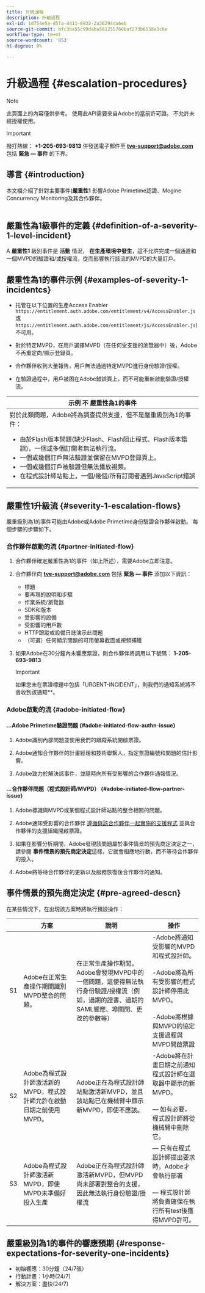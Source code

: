 ```yaml
---
title: 升級過程
description: 升級過程
exl-id: 1d754e5a-d5fa-4411-8932-2a36294da6eb
source-git-commit: bfc3ba55c99daba561255760baf273b6538a3c6e
workflow-type: tm+mt
source-wordcount: '853'
ht-degree: 0%

---
```


# 升級過程 {#escalation-procedures}

>[!NOTE]
>
>此頁面上的內容僅供參考。 使用此API需要來自Adobe的當前許可證。 不允許未經授權使用。

>[!IMPORTANT]
> 
>撥打熱線： **+1-205-693-9813** 併發送電子郵件至 **tve-support@adobe.com** 包括 **緊急 — 事件** 的下界。

## 導言 {#introduction}

本文檔介紹了針對主要事件(**嚴重性1** 影響Adobe Primetime認證、Mogine Concurrency Monitoring及其合作夥伴。\
 

## 嚴重性為1級事件的定義 {#definition-of-a-severity-1-level-incident}

A **嚴重性1** 級別事件是 **活動** 情況， **在生產環境中發生**，這不允許完成一個通道和一個MVPD的驗證和/或授權流，從而影響執行該流的MVPD的大量訂戶。


## 嚴重性為1的事件示例 {#examples-of-severity-1-incidentcs}

* 托管在以下位置的生產Access Enabler  `https://entitlement.auth.adobe.com/entitlement/v4/AccessEnabler.js` 或 `https://entitlement.auth.adobe.com/entitlement/js/AccessEnabler.js`)不可用。

* 對於特定MVPD，在用戶選擇MVPD（在任何受支援的瀏覽器中）後，Adobe不再重定向/顯示登錄頁。

* 合作夥伴收到大量報告，用戶無法通過特定MVPD進行身份驗證/授權。

* 在驗證過程中，用戶被困在Adobe錯誤頁上，而不可能重新啟動驗證/授權流。


| 示例 **不** 嚴重性為1的事件 |
|---|
| 對於此類問題，Adobe將為調查提供支援，但不是嚴重級別為1的事件：<ul><li>由於Flash版本問題(缺少Flash、Flash阻止程式、Flash版本錯誤)，一個或多個訂閱者無法執行流。</li><li>一個或幾個訂戶無法驗證並保留在MVPD登錄頁上。</li><li>一個或幾個訂戶被驗證但無法播放視頻。</li><li>在程式設計師站點上，一個/幾個/所有訂閱者遇到JavaScript錯誤</li></ul> |

## 嚴重性1升級流 {#severity-1-escalation-flows}

嚴重級別為1的事件可能由Adobe或Adobe Primetime身份驗證合作夥伴啟動。 每個步驟的步驟如下。

### 合作夥伴啟動的流 {#partner-initiated-flow}

1. 合作夥伴確定嚴重性為1的事件（如上所述），需要Adobe立即注意。
1. 合作夥伴向 **tve-support@adobe.com** 包括 **緊急 — 事件** 添加以下資訊：
   * 標題
   * 要再現的說明和步驟
   * 作業系統/瀏覽器
   * SDK和版本
   * 受影響的設備
   * 受影響的用戶數
   * HTTP跟蹤或設備日誌演示此問題
   * （可選）任何顯示問題的可用螢幕截圖或視頻捕獲
1. 如果Adobe在30分鐘內未響應票證，則合作夥伴將調用以下號碼：
   **1-205-693-9813**

   >[!IMPORTANT]
   >如果您未在票證標題中包括「URGENT-INCIDENT」，則我們的通知系統將不會收到該通知**。

### Adobe啟動的流 {#adobe-initiated-flow}

#### ...Adobe Primetime驗證問題 {#adobe-initiated-flow-authn-issue}

1. Adobe識別內部問題並使用我們的跟蹤系統開啟票證。

1. Adobe通知合作夥伴的計畫經理和技術聯繫人，指定票證編號和問題的估計影響。

1. Adobe致力於解決該事件，並隨時向所有受影響的合作夥伴通報情況。

#### ...合作夥伴問題（程式設計師/MVPD） {#adobe-initiated-flow-partner-issue}

1. Adobe標識與MVPD或某個程式設計師站點的整合相關的問題。

1. Adobe通知受影響的合作夥伴 <u>遵循與該合作夥伴一起實施的支援程式</u> 並與合作夥伴的支援組織開啟票證。

1. 如果在影響分析期間，Adobe發現該問題屬於事件情景的預先商定決定之一，請參閱 **事件情景的預先商定決定**&#x200B;這樣，它就會相應地行動，而不等待合作夥伴的投入。

1. Adobe將等待合作夥伴的更新以及服務恢復後合作夥伴的通知。

## 事件情景的預先商定決定 {#pre-agreed-descn}

在某些情況下，在出現該方案時將執行預設操作：

|  | 方案 | 說明 | 操作 |
|---|---|---|---|
| S1 | Adobe在正常生產操作期間識別MVPD整合的問題。 | 在正常生產操作期間，Adobe會發現MVPD中的一個問題，這使得無法執行身份驗證/授權流（例如，過期的證書、過期的SAML響應、埠關閉、更改的參數等） | -Adobe將通知受影響的MVPD和程式設計師。  </br> </br> -Adobe將為所有受影響的程式設計師停用此MVPD。 </br> </br> -Adobe將根據與MVPD的協定支援過程與MVPD開啟票證 |
| S2 | Adobe為程式設計師激活新的MVPD，程式設計師允許在啟動日期之前使用MVPD。 | Adobe正在為程式設計師站點激活新MVPD，並且該站點已在機械臂中顯示新MVPD，即使不應該。 | -Adobe將在計畫日期之前通知程式設計師在選取器中顯示的新MVPD。 </br> </br>   — 如有必要，程式設計師將從機械臂中刪除它。 |
| S3 | Adobe為程式設計師激活新MVPD，即使MVPD未準備好投入生產 | Adobe正在為程式設計師激活新MVPD，但MVPD尚未部署對整合的支援，因此無法執行身份驗證/授權流 |  — 只有在程式設計師提出要求時，Adobe才會執行部署 </br> </br>  — 程式設計師將負責確保在執行所有test後獲得MVPD許可。 |

## 嚴重級別為1的事件的響應預期 {#response-expectations-for-severity-one-incidents}

* 初始響應：30分鐘（24/7張）
* 行動計畫：1小時(24/7)
* 解決方案：盡快(24/7)
